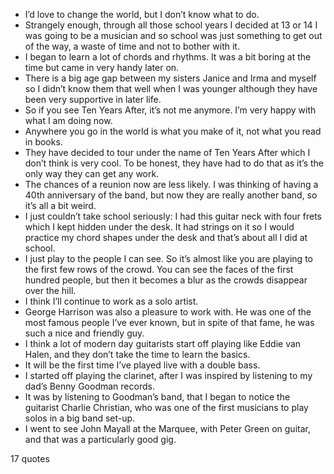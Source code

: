  - I’d love to change the world, but I don’t know what to do.
 - Strangely enough, through all those school years I decided at 13 or 14 I was going to be a musician and so school was just something to get out of the way, a waste of time and not to bother with it.
 - I began to learn a lot of chords and rhythms. It was a bit boring at the time but came in very handy later on.
 - There is a big age gap between my sisters Janice and Irma and myself so I didn’t know them that well when I was younger although they have been very supportive in later life.
 - So if you see Ten Years After, it’s not me anymore. I’m very happy with what I am doing now.
 - Anywhere you go in the world is what you make of it, not what you read in books.
 - They have decided to tour under the name of Ten Years After which I don’t think is very cool. To be honest, they have had to do that as it’s the only way they can get any work.
 - The chances of a reunion now are less likely. I was thinking of having a 40th anniversary of the band, but now they are really another band, so it’s all a bit weird.
 - I just couldn’t take school seriously: I had this guitar neck with four frets which I kept hidden under the desk. It had strings on it so I would practice my chord shapes under the desk and that’s about all I did at school.
 - I just play to the people I can see. So it’s almost like you are playing to the first few rows of the crowd. You can see the faces of the first hundred people, but then it becomes a blur as the crowds disappear over the hill.
 - I think I’ll continue to work as a solo artist.
 - George Harrison was also a pleasure to work with. He was one of the most famous people I’ve ever known, but in spite of that fame, he was such a nice and friendly guy.
 - I think a lot of modern day guitarists start off playing like Eddie van Halen, and they don’t take the time to learn the basics.
 - It will be the first time I’ve played live with a double bass.
 - I started off playing the clarinet, after I was inspired by listening to my dad’s Benny Goodman records.
 - It was by listening to Goodman’s band, that I began to notice the guitarist Charlie Christian, who was one of the first musicians to play solos in a big band set-up.
 - I went to see John Mayall at the Marquee, with Peter Green on guitar, and that was a particularly good gig.

17 quotes